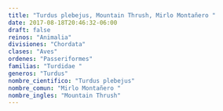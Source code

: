 ```yaml
---
title: "Turdus plebejus, Mountain Thrush, Mirlo Montañero "
date: 2017-08-18T20:46:32-06:00
draft: false
reinos: "Animalia"
divisiones: "Chordata"
clases: "Aves"
ordenes: "Passeriformes"
familias: "Turdidae "
generos: "Turdus"
nombre_cientifico: "Turdus plebejus"
nombre_comun: "Mirlo Montañero "
nombre_ingles: "Mountain Thrush"
---
```

